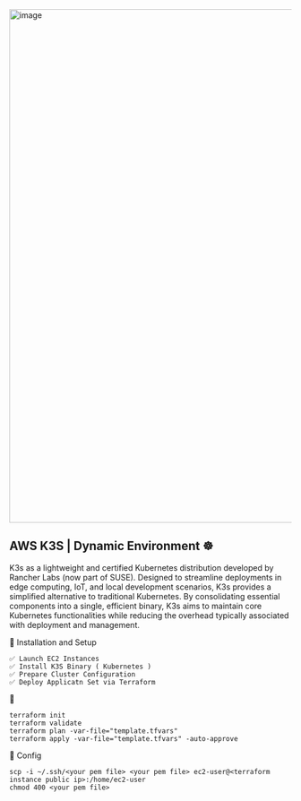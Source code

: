 <img width="1400" height="917" alt="image" src="https://github.com/user-attachments/assets/c2714c06-a16f-41bb-8359-9183ef198455" />



## AWS K3S | Dynamic Environment   ☸️
K3s as a lightweight and certified Kubernetes distribution developed by Rancher Labs (now part of SUSE). Designed to streamline deployments in edge computing, IoT, and local development scenarios, K3s provides a simplified alternative to traditional Kubernetes. By consolidating essential components into a single, efficient binary, K3s aims to maintain core Kubernetes functionalities while reducing the overhead typically associated with deployment and management.


🎯  Installation and Setup
```
✅ Launch EC2 Instances
✅ Install K3S Binary ( Kubernetes )
✅ Prepare Cluster Configuration
✅ Deploy Applicatn Set via Terraform 
```

🚀 
```
terraform init
terraform validate
terraform plan -var-file="template.tfvars"
terraform apply -var-file="template.tfvars" -auto-approve
```

🧩 Config 

```
scp -i ~/.ssh/<your pem file> <your pem file> ec2-user@<terraform instance public ip>:/home/ec2-user
chmod 400 <your pem file>
```

